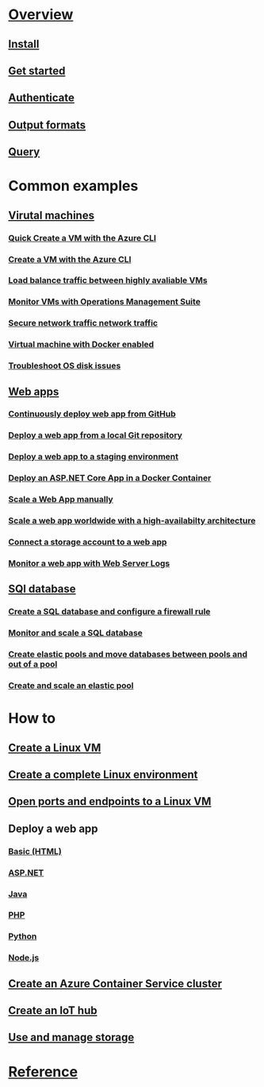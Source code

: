 # [Overview](overview.md)
## [Install](install-az-cli2.md)
## [Get started](get-started-with-az-cli2.md)
## [Authenticate](authenticate-az-cli2.md)
## [Output formats](format-output-az-cli2.md)
## [Query](query-az-cli2.md)
# Common examples
## [Virutal machines](https://docs.microsoft.com/azure/virtual-machines/virtual-machines-linux-cli-samples?toc=%2fcli%2fazure%2ftoc.json)
### [Quick Create a VM with the Azure CLI](https://docs.microsoft.com/azure/virtual-machines/scripts/virtual-machines-linux-cli-sample-create-vm-quick-create?toc=%2fcli%2fazure%2ftoc.json)
### [Create a VM with the Azure CLI](https://docs.microsoft.com/azure/virtual-machines/scripts/virtual-machines-linux-cli-sample-create-vm?toc=%2fcli%2fazure%2ftoc.json)
### [Load balance traffic between highly avaliable VMs](https://docs.microsoft.com/azure/virtual-machines/scripts/virtual-machines-linux-cli-sample-nlb?toc=%2fcli%2fazure%2ftoc.json)
### [Monitor VMs with Operations Management Suite](https://docs.microsoft.com/azure/virtual-machines/scripts/virtual-machines-linux-cli-sample-create-vm-oms?toc=%2fcli%2fazure%2ftoc.json)
### [Secure network traffic network traffic](https://docs.microsoft.com/azure/virtual-machines/scripts/virtual-machines-linux-cli-sample-create-vm-nsg?toc=%2fcli%2fazure%2ftoc.json)
### [Virtual machine with Docker enabled](https://docs.microsoft.com/azure/virtual-machines/scripts/virtual-machines-linux-cli-sample-create-docker-host?toc=%2fcli%2fazure%2ftoc.json)
### [Troubleshoot OS disk issues](https://docs.microsoft.com/azure/virtual-machines/scripts/virtual-machines-linux-cli-sample-mount-os-disk?toc=%2fcli%2fazure%2ftoc.json)
## [Web apps](https://docs.microsoft.com/azure/app-service/app-service-cli-samples?toc=%2fcli%2fazure%2ftoc.json)
### [Continuously deploy web app from GitHub](https://docs.microsoft.com/azure/app-service-web/app-service-web-cli-continuous-deployment-github?toc=%2fcli%2fazure%2ftoc.json)
### [Deploy a web app from a local Git repository](https://docs.microsoft.com/azure/app-service-web/app-service-web-cli-deploy-local-git?toc=%2fcli%2fazure%2ftoc.json)
### [Deploy a web app to a staging environment](https://docs.microsoft.com/azure/app-service-web/app-service-web-cli-deploy-staging-environment?toc=%2fcli%2fazure%2ftoc.json)
### [Deploy an ASP.NET Core App in a Docker Container](https://docs.microsoft.com/azure/app-service/scripts/app-service-cli-linux-docker-aspnetcore?toc=%2fcli%2fazure%2ftoc.json)
### [Scale a Web App manually](https://docs.microsoft.com/azure/app-service/scripts/app-service-cli-scale-manual?toc=%2fcli%2fazure%2ftoc.json)
### [Scale a web app worldwide with a high-availabilty architecture](https://docs.microsoft.com/azure/app-service/scripts/app-service-cli-scale-high-availability?toc=%2fcli%2fazure%2ftoc.json)
### [Connect a storage account to a web app](https://docs.microsoft.com/azure/app-service/scripts/app-service-cli-app-service-storage?toc=%2fcli%2fazure%2ftoc.json)
### [Monitor a web app with Web Server Logs](https://docs.microsoft.com/azure/app-service/scripts/app-service-cli-monitor?toc=%2fcli%2fazure%2ftoc.json)
## [SQl database](https://docs.microsoft.com/azure/sql-database/sql-database-cli-samples?toc=%2fcli%2fazure%2ftoc.json)
### [Create a SQL database and configure a firewall rule](https://docs.microsoft.com/azure/sql-database/sql-database-create-and-configure-database-cli?toc=%2fcli%2fazure%2ftoc.json)
### [Monitor and scale a SQL database](https://docs.microsoft.com/azure/sql-database/sql-database-monitor-and-scale-database-cli?toc=%2fcli%2fazure%2ftoc.json)
### [Create elastic pools and move databases between pools and out of a pool](https://docs.microsoft.com/azure/sql-database/sql-database-move-database-between-pools-cli?toc=%2fcli%2fazure%2ftoc.json)
### [Create and scale an elastic pool](https://docs.microsoft.com/azure/sql-database/sql-database-scale-pool-cli?toc=%2fcli%2fazure%2ftoc.json)
# How to
## [Create a Linux VM](/azure/virtual-machines/virtual-machines-linux-quick-create-cli?toc=%2fcli%2fazure%2ftoc.json)
## [Create a complete Linux environment](/azure/virtual-machines/virtual-machines-linux-create-cli-complete?toc=%2fcli%2fazure%2ftoc.json)
## [Open ports and endpoints to a Linux VM](/azure/virtual-machines/virtual-machines-linux-nsg-quickstart?toc=%2fcli%2fazure%2ftoc.json)
## Deploy a web app
### [Basic (HTML)](/azure/app-service-web/app-service-web-get-started-html?toc=%2fcli%2fazure%2ftoc.json)
### [ASP.NET](/azure/app-service-web/app-service-web-get-started-dotnet?toc=%2fcli%2fazure%2ftoc.json)
### [Java](/azure/app-service-web/app-service-web-get-started-java?toc=%2fcli%2fazure%2ftoc.json)
### [PHP](/azure/app-service-web/app-service-web-get-started-php?toc=%2fcli%2fazure%2ftoc.json)
### [Python](/azure/app-service-web/app-service-web-get-started-python?toc=%2fcli%2fazure%2ftoc.json)
### [Node.js](/azure/app-service-web/app-service-web-get-started-nodejs?toc=%2fcli%2fazure%2ftoc.json)
## [Create an Azure Container Service cluster](/azure/container-service/container-service-create-acs-cluster-cli?toc=%2fcli%2fazure%2ftoc.json)
## [Create an IoT hub](/azure/iot-hub/iot-hub-create-using-cli?toc=%2fcli%2fazure%2ftoc.json)
## [Use and manage storage](/azure/storage/storage-azure-cli?toc=%2fcli%2fazure%2ftoc.json)
# [Reference](../docs-ref-autogen/refTOC.md)